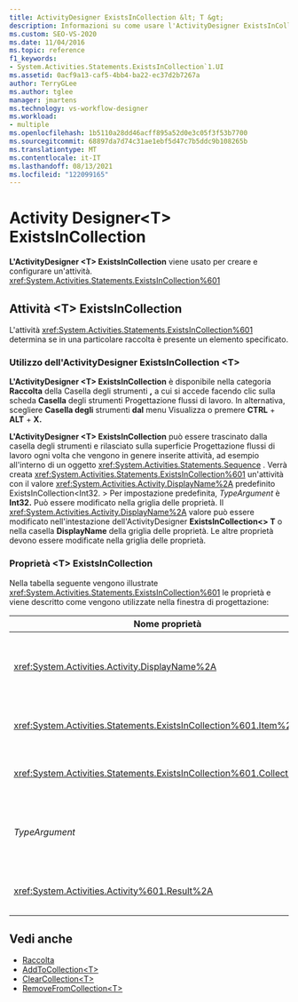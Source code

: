 ```yaml
---
title: ActivityDesigner ExistsInCollection &lt; T &gt;
description: Informazioni su come usare l'ActivityDesigner ExistsInCollection in Progettazione flussi di lavoro creare e configurare <T> un'attività <T> ExistsInCollection.
ms.custom: SEO-VS-2020
ms.date: 11/04/2016
ms.topic: reference
f1_keywords:
- System.Activities.Statements.ExistsInCollection`1.UI
ms.assetid: 0acf9a13-caf5-4bb4-ba22-ec37d2b7267a
author: TerryGLee
ms.author: tglee
manager: jmartens
ms.technology: vs-workflow-designer
ms.workload:
- multiple
ms.openlocfilehash: 1b5110a28dd46acff895a52d0e3c05f3f53b7700
ms.sourcegitcommit: 68897da7d74c31ae1ebf5d47c7b5ddc9b108265b
ms.translationtype: MT
ms.contentlocale: it-IT
ms.lasthandoff: 08/13/2021
ms.locfileid: "122099165"
---
```

# <a name="existsincollectiont-activity-designer"></a>Activity Designer\<T> ExistsInCollection

**L'ActivityDesigner \<T> ExistsInCollection** viene usato per creare e configurare un'attività. <xref:System.Activities.Statements.ExistsInCollection%601>

## <a name="the-existsincollectiont-activity"></a>Attività \<T> ExistsInCollection

L'attività <xref:System.Activities.Statements.ExistsInCollection%601> determina se in una particolare raccolta è presente un elemento specificato.

### <a name="using-the-existsincollectiont-activity-designer"></a>Utilizzo dell'ActivityDesigner ExistsInCollection \<T>

**L'ActivityDesigner \<T> ExistsInCollection** è disponibile nella categoria **Raccolta** della Casella degli strumenti **,** a cui si accede facendo clic sulla scheda **Casella** degli strumenti Progettazione flussi di lavoro. In alternativa, scegliere **Casella degli** strumenti **dal** menu Visualizza o premere **CTRL** + **ALT** + **X.**

**L'ActivityDesigner \<T> ExistsInCollection** può essere  trascinato dalla casella degli strumenti e rilasciato sulla superficie Progettazione flussi di lavoro ogni volta che vengono in genere inserite attività, ad esempio all'interno di un oggetto <xref:System.Activities.Statements.Sequence> . Verrà creata <xref:System.Activities.Statements.ExistsInCollection%601> un'attività con il valore <xref:System.Activities.Activity.DisplayName%2A> predefinito ExistsInCollection<Int32. \> Per impostazione predefinita, *TypeArgument* è **Int32.** Può essere modificato nella griglia delle proprietà.  Il <xref:System.Activities.Activity.DisplayName%2A> valore può essere modificato nell'intestazione dell'ActivityDesigner **ExistsInCollection<\> T** o nella casella **DisplayName** della griglia delle proprietà. Le altre proprietà devono essere modificate nella griglia delle proprietà.

### <a name="the-existsincollectiont-properties"></a>Proprietà \<T> ExistsInCollection

Nella tabella seguente vengono illustrate <xref:System.Activities.Statements.ExistsInCollection%601> le proprietà e viene descritto come vengono utilizzate nella finestra di progettazione:

|Nome proprietà|Obbligatoria|Utilizzo|
|-|--------------|-|
|<xref:System.Activities.Activity.DisplayName%2A>|Falso|Nome descrittivo dell'attività <xref:System.Activities.Statements.ExistsInCollection%601>. Il valore predefinito è ExistsInCollection<Int32 \> . Sebbene non sia obbligatorio specificare il valore di <xref:System.Activities.Activity.DisplayName%2A>, è consigliabile farlo.|
|<xref:System.Activities.Statements.ExistsInCollection%601.Item%2A>|Vero|Elemento da cercare nell'insieme \<T> . Questo elemento è di tipo *T*, che è di *tipo TypeArgument*. Per specificare l'elemento, digitare un'espressione Visual Basic nella griglia delle proprietà.|
|<xref:System.Activities.Statements.ExistsInCollection%601.Collection%2A>|Vero|Raccolta in cui verificare se l'elemento esiste. Questa raccolta è di tipo **ICollection<TypeArgument \> .** Per specificare la raccolta, digitare un'espressione Visual Basic nella griglia delle proprietà.|
|*TypeArgument*|Vero|Tipo T degli elementi contenuti in <xref:System.Collections.Generic.ICollection%601>. Per impostazione predefinita, questo *tipo TypeArgument* è impostato su **Int32.** Per modificare il tipo, modificare il valore di *TypeArgument* nella casella combinata nella griglia delle proprietà.|
|<xref:System.Activities.Activity%601.Result%2A>|Falso|Valore che indica se l'elemento specificato è presente nella raccolta. Per specificare una variabile da associare al risultato, digitare una variabile Visual Basic nella griglia delle proprietà.|

## <a name="see-also"></a>Vedi anche

- [Raccolta](../workflow-designer/collection-activity-designers.md)
- [AddToCollection\<T>](../workflow-designer/addtocollection-t-activity-designer.md)
- [ClearCollection\<T>](../workflow-designer/clearcollection-t-activity-designer.md)
- [RemoveFromCollection\<T>](../workflow-designer/removefromcollection-t-activity-designer.md)